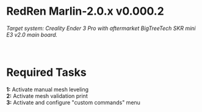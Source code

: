 # RedRen Marlin-2.0.x v0.000.2
<i>Target system: Creality Ender 3 Pro with aftermarket BigTreeTech SKR mini E3 v2.0 main board.</i>
<br>
<br>
<br>
# Required Tasks
<b>1:</b> Activate manual mesh leveling
<br>
<b>2:</b> Activate mesh validation print
<br>
<b>3:</b> Activate and configure "custom commands" menu
